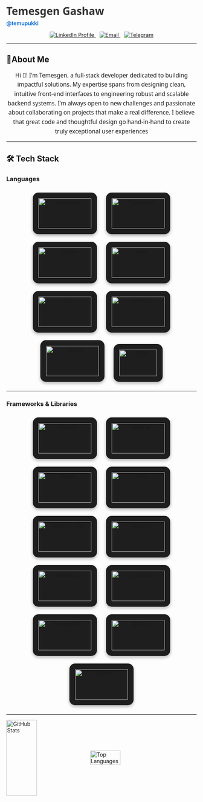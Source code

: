 <span> <h1 style="font-family: 'Segoe UI', Tahoma, Geneva, Verdana, sans-serif; color: #333; margin-top: 10px; margin-bottom: 5px;">Temesgen Gashaw</h1>  <a href="https://github.com/temupukki" style="text-decoration:none; color:#0366d6; font-weight:600;">
      @temupukki
    </a></span>
  

<p align="center">
  <a href="https://linkedin.com/in/temesgen-gashaw-280827328" style="margin:0 5px;">
    <img src="https://img.shields.io/badge/LinkedIn-0A66C2?style=for-the-badge&logo=linkedin&logoColor=white" alt="LinkedIn Profile" />
  </a>
  <a href="mailto:temesgengashaw8@example.com" style="margin:0 5px;">
    <img src="https://img.shields.io/badge/Email-D14836?style=for-the-badge&logo=gmail&logoColor=white" alt="Email" />
  </a>
  <a href="https://t.me/Pukkival" style="margin:0 5px;">
    <img src="https://img.shields.io/badge/Telegram-26A5E4?style=for-the-badge&logo=telegram&logoColor=white" alt="Telegram" />
  </a>

 
</p>

---

## 📝About Me
<p style="font-family: 'Segoe UI', Tahoma, Geneva, Verdana, sans-serif; font-size: 1.1em; max-width: 700px; margin: 0 auto; text-align: center; line-height: 1.6;">
Hi 👋!  I'm Temesgen, a full-stack developer dedicated to building impactful solutions. My expertise spans from designing clean, intuitive front-end interfaces to engineering robust and scalable backend systems. I'm always open to new challenges and passionate about collaborating on projects that make a real difference. I believe that great code and thoughtful design go hand-in-hand to create truly exceptional user experiences
</p>

---

## 🛠 Tech Stack

### **Languages**
<p align="center">
  <img src="https://cdn.jsdelivr.net/gh/devicons/devicon/icons/javascript/javascript-original.svg" width="140" height="80" alt="JavaScript" style="margin: 10px; background: #1e1e1e; padding: 15px; border-radius: 15px; box-shadow: 0 4px 8px rgba(0,0,0,0.3);" />
  <img src="https://cdn.jsdelivr.net/gh/devicons/devicon/icons/typescript/typescript-original.svg" width="140" height="80" alt="TypeScript" style="margin: 10px; background: #1e1e1e; padding: 15px; border-radius: 15px; box-shadow: 0 4px 8px rgba(0,0,0,0.3);" />
  <img src="https://cdn.jsdelivr.net/gh/devicons/devicon/icons/python/python-original.svg" width="140" height="80" alt="Python" style="margin: 10px; background: #1e1e1e; padding: 15px; border-radius: 15px; box-shadow: 0 4px 8px rgba(0,0,0,0.3);" />
  <img src="https://cdn.jsdelivr.net/gh/devicons/devicon/icons/java/java-original.svg" width="140" height="80" alt="Java" style="margin: 10px; background: #1e1e1e; padding: 15px; border-radius: 15px; box-shadow: 0 4px 8px rgba(0,0,0,0.3);" />
  <img src="https://cdn.jsdelivr.net/gh/devicons/devicon/icons/go/go-original.svg" width="140" height="80" alt="Go" style="margin: 10px; background: #1e1e1e; padding: 15px; border-radius: 15px; box-shadow: 0 4px 8px rgba(0,0,0,0.3);" />
  <img src="https://cdn.jsdelivr.net/gh/devicons/devicon/icons/html5/html5-original.svg" width="140" height="80" alt="HTML5" style="margin: 10px; background: #1e1e1e; padding: 15px; border-radius: 15px; box-shadow: 0 4px 8px rgba(0,0,0,0.3);" />
  <img src="https://cdn.jsdelivr.net/gh/devicons/devicon/icons/css3/css3-original.svg" width="140" height="80" alt="CSS3" style="margin: 10px; background: #1e1e1e; padding: 15px; border-radius: 15px; box-shadow: 0 4px 8px rgba(0,0,0,0.3);" />
  <img src="https://upload.wikimedia.org/wikipedia/commons/2/21/Matlab_Logo.png" width="100" height="70" alt="CSS3" style="margin: 10px; background: #1e1e1e; padding: 15px; border-radius: 15px; box-shadow: 0 4px 8px rgba(0,0,0,0.3); alt="MATLAB" />
   
</p>

---

### **Frameworks & Libraries**
<p align="center">
  <img src="https://cdn.jsdelivr.net/gh/devicons/devicon/icons/react/react-original.svg" width="140" height="80" alt="React" style="margin: 10px; background: #1e1e1e; padding: 15px; border-radius: 15px; box-shadow: 0 4px 8px rgba(0,0,0,0.3);" />
  <img src="https://cdn.jsdelivr.net/gh/devicons/devicon/icons/nextjs/nextjs-original.svg" width="140" height="80" alt="Next.js" style="margin: 10px; background: #1e1e1e; padding: 15px; border-radius: 15px; box-shadow: 0 4px 8px rgba(0,0,0,0.3);" />
  <img src="https://cdn.jsdelivr.net/gh/devicons/devicon/icons/redux/redux-original.svg" width="140" height="80" alt="Redux" style="margin: 10px; background: #1e1e1e; padding: 15px; border-radius: 15px; box-shadow: 0 4px 8px rgba(0,0,0,0.3);" />
  <img src="https://cdn.jsdelivr.net/gh/devicons/devicon/icons/vite/vite-original.svg" width="140" height="80" alt="Vite" style="margin: 10px; background: #1e1e1e; padding: 15px; border-radius: 15px; box-shadow: 0 4px 8px rgba(0,0,0,0.3);" />
  <img src="https://www.vectorlogo.zone/logos/tailwindcss/tailwindcss-icon.svg" width="140" height="80" alt="Tailwind CSS" style="margin: 10px; background: #1e1e1e; padding: 15px; border-radius: 15px; box-shadow: 0 4px 8px rgba(0,0,0,0.3);" />
  <img src="https://cdn.jsdelivr.net/gh/devicons/devicon/icons/nodejs/nodejs-original.svg" width="140" height="80" alt="Node.js" style="margin: 10px; background: #1e1e1e; padding: 15px; border-radius: 15px; box-shadow: 0 4px 8px rgba(0,0,0,0.3);" />
  <img src="https://cdn.jsdelivr.net/gh/devicons/devicon/icons/express/express-original.svg" width="140" height="80" alt="Express.js" style="margin: 10px; background: #1e1e1e; padding: 15px; border-radius: 15px; box-shadow: 0 4px 8px rgba(0,0,0,0.3);" />
  <img src="https://cdn.jsdelivr.net/gh/devicons/devicon/icons/graphql/graphql-plain.svg" width="140" height="80" alt="GraphQL" style="margin: 10px; background: #1e1e1e; padding: 15px; border-radius: 15px; box-shadow: 0 4px 8px rgba(0,0,0,0.3);" />
  <img src="https://cdn.jsdelivr.net/gh/devicons/devicon/icons/postgresql/postgresql-original.svg" width="140" height="80" alt="PostgreSQL" style="margin: 10px; background: #1e1e1e; padding: 15px; border-radius: 15px; box-shadow: 0 4px 8px rgba(0,0,0,0.3);" />
  <img src="https://cdn.jsdelivr.net/gh/devicons/devicon/icons/sqlite/sqlite-original.svg" width="140" height="80" alt="SQLite" style="margin: 10px; background: #1e1e1e; padding: 15px; border-radius: 15px; box-shadow: 0 4px 8px rgba(0,0,0,0.3);" />
  <img src="https://cdn.jsdelivr.net/gh/devicons/devicon/icons/prisma/prisma-original.svg" width="140" height="80" alt="Prisma" style="margin: 10px; background: #1e1e1e; padding: 15px; border-radius: 15px; box-shadow: 0 4px 8px rgba(0,0,0,0.3);" />
</p>

---

<div style="display: flex; gap: 20px; align-items: center;">
  <img
    src="https://github-readme-stats.vercel.app/api?username=temupukki&show_icons=true&theme=radical&border_radius=15"
    alt="GitHub Stats"
    style="width: 40%; height: 200px ;"
  />
  <img
    src="https://github-readme-stats.vercel.app/api/top-langs/?username=temupukki&layout=compact&theme=radical&border_radius=15"
    alt="Top Languages"
    style="width: 40%; height:auto ;"
  />
</div>




